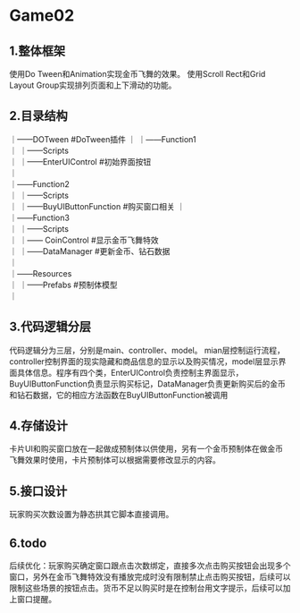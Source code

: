 # Game02

## 1.整体框架
使用Do Tween和Animation实现金币飞舞的效果。
使用Scroll Rect和Grid Layout Group实现排列页面和上下滑动的功能。


## 2.目录结构 
｜——DOTween                      #DoTween插件
｜
｜——Function1   
｜ ｜——Scripts   
｜ 	 ｜——EnterUIControl 		#初始界面按钮  
｜  
｜——Function2  
｜ ｜——Scripts  
｜ 	 ｜——BuyUIButtonFunction    #购买窗口相关 
｜  
｜——Function3  
｜ ｜——Scripts  
｜    ｜—— CoinControl           #显示金币飞舞特效  
｜ 	  ｜——DataManager 	        #更新金币、钻石数据  
｜  
｜——Resources   
｜ ｜——Prefabs 				    #预制体模型  
｜

## 3.代码逻辑分层

代码逻辑分为三层，分别是main、controller、model。 mian层控制运行流程，controller控制界面的现实隐藏和商品信息的显示以及购买情况，model层显示界面具体信息。程序有四个类，EnterUIControl负责控制主界面显示，BuyUIButtonFunction负责显示购买标记，DataManager负责更新购买后的金币和钻石数据，它的相应方法函数在BuyUIButtonFunction被调用

## 4.存储设计

卡片UI和购买窗口放在一起做成预制体以供使用，另有一个金币预制体在做金币飞舞效果时使用，卡片预制体可以根据需要修改显示的内容。

## 5.接口设计

玩家购买次数设置为静态拱其它脚本直接调用。

## 6.todo

后续优化：玩家购买确定窗口跟点击次数绑定，直接多次点击购买按钮会出现多个窗口，另外在金币飞舞特效没有播放完成时没有限制禁止点击购买按钮，后续可以限制这些场景的按钮点击。货币不足以购买时是在控制台用文字提示，后续可以加上窗口提醒。
